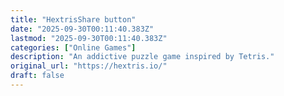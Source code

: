 ```yaml
---
title: "HextrisShare button"
date: "2025-09-30T00:11:40.383Z"
lastmod: "2025-09-30T00:11:40.383Z"
categories: ["Online Games"]
description: "An addictive puzzle game inspired by Tetris."
original_url: "https://hextris.io/"
draft: false
---
```

